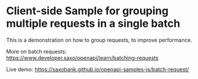 # Client-side Sample for grouping multiple requests in a single batch

This is a demonstration on how to group requests, to improve performance.

More on batch requests: https://www.developer.saxo/openapi/learn/batching-requests

Live demo: https://saxobank.github.io/openapi-samples-js/batch-request/